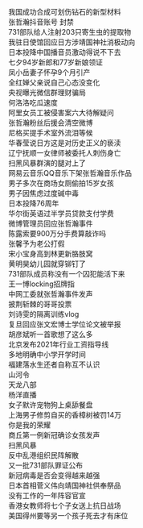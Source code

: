 我国成功合成可划伤钻石的新型材料  
张哲瀚抖音账号 封禁  
731部队给人注射203只寄生虫的提取物  
我驻日使馆回应日方涉靖国神社消极动向  
日本投降中国播音员激动得说不下去  
七夕94岁新郎和77岁新娘领证  
凤小岳妻子怀孕9个月引产  
全红婵父亲说自己心态没变化  
央视曝光微信群理财骗局  
何洛洛吃瓜速度  
阿里女员工被侵害案六大待解疑问  
张哲瀚粉丝后援会清空微博  
尼格买提手术室外流泪等候  
华春莹说日方这是对历史正义的亵渎  
辽宁抚顺一女律师被委托人刺伤身亡  
扫黑风暴群演的腿对上了  
网易云音乐QQ音乐下架张哲瀚音乐作品  
男子多次在商场女厕偷拍15岁女孩  
男子因焦虑过度碱中毒  
日本投降76周年  
华尔街英语过半学员贷款支付学费  
微博管理员回应张哲瀚事件  
陈露索要900万分手费算敲诈吗  
张馨予为老公打假  
宋小宝身高到林更新胳肢窝  
黄明昊幼儿园就穿铆钉了  
731部队成员称没有一个囚犯能活下来  
王一博locking招牌指  
中网工委就张哲瀚事件发声  
披荆斩棘的哥哥投票  
刘诗雯的隔离训练vlog  
复旦回应张文宏博士学位论文被举报  
胡彦斌听一首歌想了这么多  
北京发布2021年行业工资指导线  
多地明确中小学开学时间  
福建落水生还者自称互不认识  
山河令  
天龙八部  
杨洋直播  
女子默许宠物狗上桌舔餐盘  
上海男子修剪自买的香樟树被罚14万  
你是我的荣耀  
商丘第一例新冠确诊女孩发声  
扫黑风暴  
反中乱港组织民阵解散  
又一批731部队罪证公布  
新冠病毒是否会变得越来越强  
日本首相菅义伟向靖国神社供奉祭品  
没有工作的一年阵容官宣  
香港女教师将七个子女送上抗日战场  
美国得州要等另一个孩子死去才有床位  
